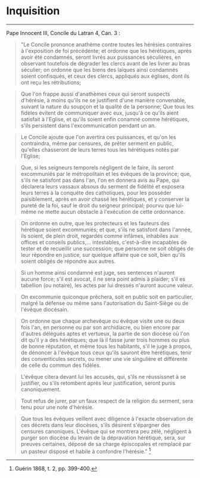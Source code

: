 # Inquisition

***

Pape Innocent III, Concile du Latran 4, Can. 3 :

> "Le Concile prononce anathème contre toutes les hérésies contraires à l'exposition de foi précédente; et ordonne que les hérétiques, après avoir été condamnés, seront livrés aux puissances séculières, en observant toutefois de dégrader les clercs avant de les livrer au bras séculier; on ordonne que les biens des laïques ainsi condamnés soient confisqués, et ceux des clercs, appliqués aux églises, dont ils ont reçu les rétributions; 

> Que l'on frappe aussi d'anathèmes ceux qui seront suspects d'hérésie, à moins qu'ils ne se justifient d'une manière convenable, suivant la nature du soupçon et la qualité de la personne; 
> Que tous les fidèles évitent de communiquer avec eux, jusqu'à ce qu'ils aient satisfait à l'Eglise, et qu'ils soient enfin conamné comme hérétiques, s'ils persistent dans l'excommunication pendant un an.

> Le Concile ajoute que l'on avertira ces puissances, et qu'on les contraindra, même par censures, de prêter serment en public, qu'elles chasseront de leurs terres tous les hérétiques notés par l'Eglise; 

> Que, si les seigneurs temporels négligent de le faire, ils seront excommuniés par le métropolitain et les évêques de la province; que, s'ils ne satisfont pas dans l'an, l'on en donnera avis au Pape, qui déclarera leurs vassaux absous du serment de fidélité et exposera leurs terres à la conquête des catholiques, pour les posséder paisiblement, après en avoir chassé les hérétiques, et y conserver la pureté de la foi, sauf le droit du seigneur principal; pourvu que lui-même ne mette aucun obstacle à l'exécution de cette ordonnance.

> On ordonne en outre, que les protecteurs et les fauteurs des hérétique soient excommuniés; et que, s'ils ne satisfont dans l'année, ils soient, de plein droit, regardés comme infâmes, inhabiles aux offices et conseils publics,... intestables, c'est-à-dire incapables de tester et de recueillir une succession; que personne ne soit obligés de leur répondre en justice, sur quelque affaire que ce soit, bien qu'ils soient obligés de répondre aux autres.

> Si un homme ainsi condamné est juge, ses sentences n'auront aucune force; s'il est avocat, il ne sera point admis à plaider; s'il es tabellion (ou notaire), les actes par lui dressés n'auront aucune valeur. 

> On excommunie quiconque prêchera, soit en public soit en particulier, malgré la défense ou même sans l'autorisation du Saint-Siège ou de l'évêque diocésain. 

> On ordonne que chaque archevêque ou évêque visite une ou deux fois l'an, en personne ou par son archidiacre, ou bien encore par d'autres délégués aptes et vertueux, la partie de son diocèse où l'on dit qu'il y a des hérétiques; que là il fasse jurer trois hommes ou plus de bonne réputation, et même tous les habitants, s'il le juge à propos, de dénoncer à l'évêque tous ceux qu'ils sauront être hérétiques, tenir des conventicules secrets, ou mener une vie singulière et différente de celle du commun des fidèles.

> L'évêque citera devant lui les accusés, qui, s'ils ne réussissnet à se justifier, ou s'ils retombent après leur justification, seront punis canoniquement. 

> Tout refus de jurer, par un faux respect de la religion du serment, sera tenu pour une note d'hérésie. 

> Que tous les évêques veillent avec diligence à l'exacte observation de ces décrets dans leur diocèses, s'ils désirent s'épargner des censures canoniques. L'évêque qui se montrera peu zélé, négligent à purger son diocèse du levain de la dépravation hérétique, sera, sur preuves certaines, déposé de sa charge épiscopales et remplacé par un pasteur disposé et habile à confondre l'hérésie." [^1]

[^1]: Guérin 1868, t. 2, pp. 399-400.

